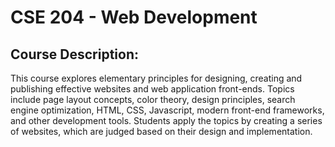 # CSE 204 - Web Development 

## Course Description: 
This course explores elementary principles for designing, creating and publishing effective websites and web application front-ends. Topics include page layout concepts, color theory, design principles, search engine optimization, HTML, CSS, Javascript, modern front-end frameworks, and other development tools. Students apply the topics by creating a series of websites, which are judged based on their design and implementation. 
